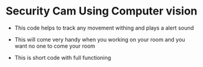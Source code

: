 
# Security Cam Using Computer vision
 


* This code helps to track any movement withing and plays a alert sound 

* This will come very handy when you working on your room and you want no one to come your room

* This is short code with full functioning